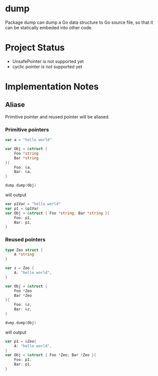 # dump

Package dump can dump a Go data structure to Go source file, so that it can be statically embeded into other code.

# Project Status
* UnsafePointer is not supported yet
* cyclic pointer is not supported yet

# Implementation Notes

## Aliase

Primitive pointer and reused pointer will be aliased.

### Primitive pointers
```go
var a = "hello world"

var Obj = &struct {
    Foo *string
    Bar *string
}{
	Foo: &a,
	Bar: &a,
}

dump.dump(Obj)

```

will output
```go
var p1Var = "hello world"
var p1 = &p1Var
var Obj = &struct { Foo *string; Bar *string }{
	Foo: p1,
	Bar: p1,
}
```

### Reused pointers
```go
type Zeo struct {
	A *string
}

var z = Zeo {
	A: "hello world",
}

var Obj = &struct {
	Foo *Zeo
	Bar *Zeo
}{
	Foo: &z,
	Bar: &z,
}

dump.dump(Obj)
```

will output

```go
var p1 = &Zeo{
	A: "hello world",
}
var Obj = &struct { Foo *Zeo; Bar *Zeo }{
	Foo: p1,
	Bar: p1,
}
```
